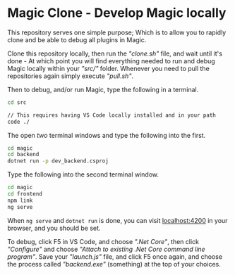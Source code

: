 
# Magic Clone - Develop Magic locally

This repository serves one simple purpose; Which is to allow you to rapidly clone and be able
to debug all plugins in Magic.

Clone this repository locally, then run the _"clone.sh"_ file, and wait until it's done - At
which point you will find everything needed to run and debug Magic locally within your _"src/"_
folder. Whenever you need to pull the repositories again simply execute _"pull.sh"_.

Then to debug, and/or run Magic, type the following in a terminal.

```bash
cd src

// This requires having VS Code locally installed and in your path
code ./
```

The open _two_ terminal windows and type the following into the first.

```bash
cd magic
cd backend
dotnet run -p dev_backend.csproj
```

Type the following into the second terminal window.

```bash
cd magic
cd frontend
npm link
ng serve
```

When `ng serve` and `dotnet run` is done, you can visit [localhost:4200](https://localhost:4200) in your
browser, and you should be set.

To debug, click F5 in VS Code, and choose _".Net Core"_, then click _"Configure"_ and choose _"Attach to existing .Net Core command line program"_. Save your _"launch.js"_ file, and click F5 once again, and choose the process
called _"backend.exe"_ (something) at the top of your choices.

